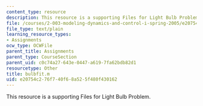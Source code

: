 ```yaml
---
content_type: resource
description: This resource is a supporting Files for Light Bulb Problem.
file: /courses/2-003-modeling-dynamics-and-control-i-spring-2005/e20754c276f740f68a525f480f430162_bulbfit.m
file_type: text/plain
learning_resource_types:
- Assignments
ocw_type: OCWFile
parent_title: Assignments
parent_type: CourseSection
parent_uid: c0c74a27-643e-0447-a619-7fa62bdb82d1
resourcetype: Other
title: bulbfit.m
uid: e20754c2-76f7-40f6-8a52-5f480f430162
---
```

This resource is a supporting Files for Light Bulb Problem.

